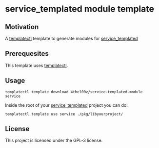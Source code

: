# service_templated module template

## Motivation

A [templatectl](https://github.com/4thel00z/templatectl) template to generate modules for [service_templated](https://github.com/4thel00z/service_templated)

## Prerequesites

This template uses [templatectl](https://github.com/4thel00z/templatectl/releases/latest).

## Usage

```
templatectl template download 4thel00z/service-templated-module service
```

Inside the root of your [service_templated](https://github.com/4thel00z/service_templated) project you can do:

```
templatectl template use service ./pkg/libyourproject/
```

## License

This project is licensed under the GPL-3 license.
